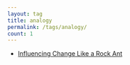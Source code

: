 ```yaml
---
layout: tag
title: analogy
permalink: /tags/analogy/
count: 1
---
```


- [Influencing Change Like a Rock Ant](https://getoutofmybakery.github.io/posts/influencing-change-like-a-rock-ant/)
